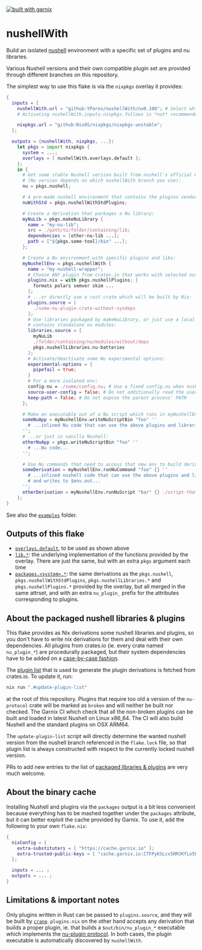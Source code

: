 [![built with garnix](https://img.shields.io/endpoint.svg?url=https%3A%2F%2Fgarnix.io%2Fapi%2Fbadges%2FYPares%2FnushellWith%3Fbranch%3Dnu0.108)](https://garnix.io/repo/YPares/nushellWith)

# nushellWith

Build an isolated [nushell](https://www.nushell.sh/) environment with a specific
set of plugins and nu libraries.

Various Nushell versions and their own compatible plugin set are provided
through different branches on this repository.

The simplest way to use this flake is via the `nixpkgs` overlay it provides:

```nix
{
  inputs = {
    nushellWith.url = "github:YPares/nushellWith/nu0.108"; # Select which branch (nushell version) to track
    # Activating nushellWith.inputs.nixpkgs.follows is *not* recommended

    nixpkgs.url = "github:NixOS/nixpkgs/nixpkgs-unstable";
  };

  outputs = {nushellWith, nixpkgs, ...}:
    let pkgs = import nixpkgs {
      system = ...;
      overlays = [ nushellWith.overlays.default ];
    };
    in {
      # Get some stable Nushell version built from nushell's official GitHub repo
      # (Nu version depends on which nushellWith branch you use):
      nu = pkgs.nushell;

      # A pre-made nushell environment that contains the plugins vendored by the Nushell team:
      nuWithStd = pkgs.nushellWithStdPlugins;

      # Create a derivation that packages a Nu library:
      myNuLib = pkgs.makeNuLibrary {
        name = "my-nu-lib";
        src = ./path/to/folder/containing/lib;
        dependencies = [other-nu-lib ...];
        path = ["${pkgs.some-tool}/bin" ...];
      };

      # Create a Nu environment with specific plugins and libs:
      myNushellEnv = pkgs.nushellWith {
        name = "my-nushell-wrapper";
        # Choose ANY plugin from crates.io that works with selected nushell version:
        plugins.nix = with pkgs.nushellPlugins; [
          formats polars semver skim ...
        ];
        # ...or directly use a rust crate which will be built by Nix:
        plugins.source = [
          ./some-nu-plugin-crate-without-sysdeps
        ];
        # Use libraries packaged by makeNuLibrary, or just use a local folder that
        # contains standalone nu modules:
        libraries.source = [
          myNuLib
          ./folder/containing/nu/modules/without/deps
          pkgs.nushellLibraries.nu-batteries
        ];
        # Activate/deactivate some Nu experimental options:
        experimental-options = {
          pipefail = true;
        }
        # For a more isolated env:
        config-nu = ./some/config.nu; # Use a fixed config.nu when nushell starts
        source-user-config = false; # Do not additionally read the user's ~/.config/nushell/config.nu
        keep-path = false; # Do not expose the parent process' PATH 
      };

      # Make an executable out of a Nu script which runs in myNushellEnv:
      someNuApp = myNushellEnv.writeNuScriptBin "foo" ''
        # ...inlined Nu code that can use the above plugins and libraries...
      '';
      # ...or just in vanilla Nushell:
      otherNuApp = pkgs.writeNuScriptBin "foo" ''
        # ...Nu code...
      '';

      # Use Nu commands that need to access that new env to build derivations:
      someDerivation = myNushellEnv.runNuCommand "foo" {} ''
        # ...inlined nushell code that can use the above plugins and libraries
        # and writes to $env.out...
      '';
      otherDerivation = myNushellEnv.runNuScript "bar" {} ./script-that-needs-plugins-and-libs.nu [scriptArg1 scriptArg2 ...];
    };
}
```

See also the [`examples`](./examples) folder.

## Outputs of this flake

- [`overlays.default`](./flake.nix), to be used as shown above
- [`lib.*`](./nix-src/lib.nix): the underlying implementation of the functions
  provided by the overlay. There are just the same, but with an extra `pkgs`
  argument each time
- [`packages.<system>.*`](./nix-src/nu-libs-and-plugins.nix): the same
  derivations as the `pkgs.nushell`, `pkgs.nushellWithStdPlugins`,
  `pkgs.nushellLibraries.*` and `pkgs.nushellPlugins.*` provided by the overlay,
  but all merged in the same attrset, and with an extra `nu_plugin_` prefix for
  the attributes corresponding to plugins.

## About the packaged nushell libraries & plugins

This flake provides as Nix derivations some nushell libraries and plugins, so
you don't have to write nix derivations for them and deal with their own
dependencies. All plugins from crates.io (ie. every crate named `nu_plugin_*`)
are procedurally packaged, but their system dependencies have to be added on a
[case-by-case fashion](./plugin-specifics.nix).

The [plugin list](./plugin-list.toml) that is used to generate the plugin
derivations is fetched from crates.io. To update it, run:

```sh
nix run ".#update-plugin-list"
```

at the root of this repository. Plugins that require too old a version of the
`nu-protocol` crate will be marked as `broken` and will neither be built nor
checked. The Garnix CI which check that all the non-broken plugins can be built
and loaded in latest Nushell on Linux x86_64. The CI will also build Nushell and
the standard plugins on OSX ARM64.

The `update-plugin-list` script will directly determine the wanted nushell
version from the nushell branch referenced in the `flake.lock` file, so that
plugin list is always constructed with respect to the currently locked nushell
version.

PRs to add new entries to the list of
[packaged libraries & plugins](./nix-src/nu-libs-and-plugins.nix) are very much
welcome.

## About the binary cache

Installing Nushell and plugins via the `packages` output is a bit less
convenient because everything has to be mashed together under the `packages`
attribute, but it can better exploit the cache provided by Garnix. To use it,
add the following to your own `flake.nix`:

```nix
{
  nixConfig = {
    extra-substituters = [ "https://cache.garnix.io" ];
    extra-trusted-public-keys = [ "cache.garnix.io:CTFPyKSLcx5RMJKfLo5EEPUObbA78b0YQ2DTCJXqr9g=" ];
  };

  inputs = ... ;
  outputs = ... ;
}
```

## Limitations & important notes

Only plugins written in Rust can be passed to `plugins.source`, and they will be
built by [`crane`](https://github.com/ipetkov/crane). `plugins.nix` on the other
hand accepts any derivation that builds a proper plugin, ie. that builds a
`$out/bin/nu_plugin_*` executable which implements the
[nu-plugin protocol](https://www.nushell.sh/contributor-book/plugins.html). In
both cases, the plugin executable is automatically discovered by `nushellWith`.
